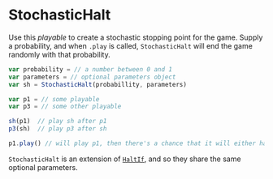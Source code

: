 # StochasticHalt

Use this _playable_ to create a stochastic stopping point for the game. Supply a probability, and when `.play` is called, `StochasticHalt` will end the game randomly with that probability.
```js
var probability = // a number between 0 and 1
var parameters = // optional parameters object
var sh = StochasticHalt(probabillity, parameters)

var p1 = // some playable
var p3 = // some other playable

sh(p1)  // play sh after p1
p3(sh)  // play p3 after sh

p1.play() // will play p1, then there's a chance that it will either halt the game, or go on to p3
```
`StochasticHalt` is an extension of [`HaltIf`](./halt-if.md), and so they share the same optional parameters.
